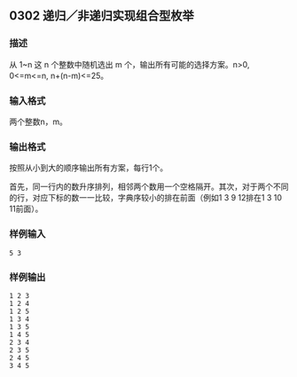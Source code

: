 ## 0302 递归／非递归实现组合型枚举

### 描述
从 1~n 这 n 个整数中随机选出 m 个，输出所有可能的选择方案。n>0,  0<=m<=n,  n+(n-m)<=25。

### 输入格式

两个整数n，m。

### 输出格式

按照从小到大的顺序输出所有方案，每行1个。

首先，同一行内的数升序排列，相邻两个数用一个空格隔开。其次，对于两个不同的行，对应下标的数一一比较，字典序较小的排在前面（例如1 3 9 12排在1 3 10 11前面）。

### 样例输入

```
5 3
```
### 样例输出

```
1 2 3 
1 2 4 
1 2 5 
1 3 4 
1 3 5 
1 4 5 
2 3 4 
2 3 5 
2 4 5 
3 4 5
```